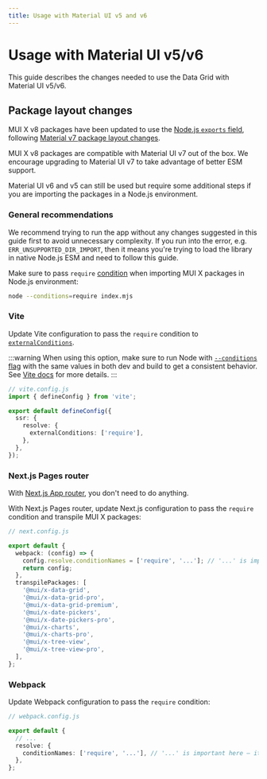 ```yaml
---
title: Usage with Material UI v5 and v6
---
```


# Usage with Material UI v5/v6

<p class="description">This guide describes the changes needed to use the Data Grid with Material UI v5/v6.</p>

## Package layout changes

MUI X v8 packages have been updated to use the [Node.js `exports` field](https://nodejs.org/api/packages.html#exports), following [Material v7 package layout changes](https://mui.com/system/migration/upgrade-to-v7/#package-layout).

MUI X v8 packages are compatible with Material UI v7 out of the box.
We encourage upgrading to Material UI v7 to take advantage of better ESM support.

Material UI v6 and v5 can still be used but require some additional steps if you are importing the packages in a Node.js environment.

### General recommendations

We recommend trying to run the app without any changes suggested in this guide first to avoid unnecessary complexity.
If you run into the error, e.g. `ERR_UNSUPPORTED_DIR_IMPORT`, then it means you're trying to load the library in native Node.js ESM and need to follow this guide.

Make sure to pass `require` [condition](https://nodejs.org/api/cli.html#-c-condition---conditionscondition) when importing MUI X packages in Node.js environment:

```bash
node --conditions=require index.mjs
```

### Vite

Update Vite configuration to pass the `require` condition to [`externalConditions`](https://vite.dev/config/ssr-options#ssr-resolve-externalconditions).

:::warning
When using this option, make sure to run Node with [`--conditions` flag](https://nodejs.org/docs/latest/api/cli.html#-c-condition---conditionscondition) with the same values in both dev and build to get a consistent behavior.
See [Vite docs](https://vite.dev/config/ssr-options#ssr-resolve-externalconditions) for more details.
:::

```ts
// vite.config.js
import { defineConfig } from 'vite';

export default defineConfig({
  ssr: {
    resolve: {
      externalConditions: ['require'],
    },
  },
});
```

### Next.js Pages router

With [Next.js App router](https://nextjs.org/docs#app-router-vs-pages-router), you don't need to do anything.

With Next.js Pages router, update Next.js configuration to pass the `require` condition and transpile MUI X packages:

```ts
// next.config.js

export default {
  webpack: (config) => {
    config.resolve.conditionNames = ['require', '...']; // '...' is important here – it keeps the default webpack conditionNames
    return config;
  },
  transpilePackages: [
    '@mui/x-data-grid',
    '@mui/x-data-grid-pro',
    '@mui/x-data-grid-premium',
    '@mui/x-date-pickers',
    '@mui/x-date-pickers-pro',
    '@mui/x-charts',
    '@mui/x-charts-pro',
    '@mui/x-tree-view',
    '@mui/x-tree-view-pro',
  ],
};
```

### Webpack

Update Webpack configuration to pass the `require` condition:

```ts
// webpack.config.js

export default {
  // ...
  resolve: {
    conditionNames: ['require', '...'], // '...' is important here – it keeps the default webpack conditionNames
  },
};
```
